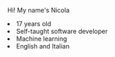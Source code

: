 Hi! My name's Nicola <br>
<li>17 years old
<li>Self-taught software developer
<li>Machine learning
<li>English and Italian
